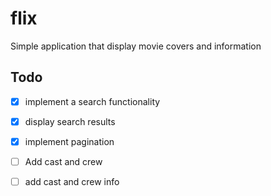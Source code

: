 # flix
Simple application that display movie covers and information

## Todo
- [x] implement a search functionality 
- [x] display search results
- [x] implement pagination
- [ ] Add cast and crew
- [ ] add cast and crew info

